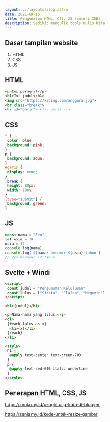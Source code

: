 ```yaml
---
layout: ../layouts/blog.astro
date: 2021-09-16
title: Pengenalan HTML, CSS, JS (materi ISB)
description: Sedikit mengulik tools nulis kita
---
```


## Dasar tampilan website

1. HTML
2. CSS
3. JS

## HTML

```html
<p>Ini paragraf</p>
<h1>Ini judul</h1>
<img src="https://kucing.com/anggora.jpg">
<br class="break">
<hr id="garis"> <!-- garis -->
```

## CSS

```css
* {
 color: blue;
 background: pink;
}
p {
 background: aqua;
}
#garis {
 display: none;
}
.break {
 height: 80px;
 width: 100%;
}
[type="submit"] {
 background: green;
}
```

## JS

```javascript
const nama = "Zen"
let usia = 30
usia = 17
console.log(nama)
console.log(`${nama} berumur ${usia} tahun`)
// Zen berumur 17 tahun
```

## Svelte + Windi

```html
<script>
 const judul = "Pengumuman Kelulusan"
 const lulus = ["Siesta", "Elaina", "Megumin"]
</script>

<h1>{judul}</h1>

<p>Nama-nama yang lulus:</p>
<ol>
 {#each lulus as x}
  <li>{x}</li>
 {/each}
</li>

<style>
 h1 {
  @apply text-center text-green-700
 }
 p {
  @apply text-red-600 italic underline
 }
</style>
```

## Penerapan HTML, CSS, JS

https://zenia.my.id/penghitung-kata-di-blogger

https://zenia.my.id/kode-untuk-resize-gambar